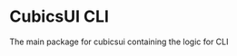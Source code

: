 # CubicsUI CLI

The main package for cubicsui containing the logic for CLI

<!-- TODO -->
<!-- Add additional info about the CLI codebase-->
